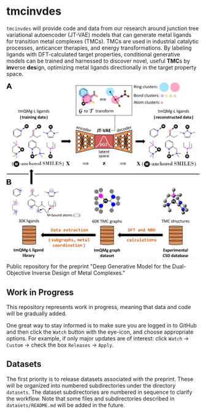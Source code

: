 # tmcinvdes

`tmcinvdes` will provide code and data from our research around junction tree variational autoencoder (JT-VAE) models that can generate metal ligands for transition metal complexes (TMCs). TMCs are used in industrial catalytic processes, anticancer therapies, and energy transformations. By labeling ligands with DFT-calculated target properties, conditional generative models can be trained and harnessed to discover novel, useful **TMC**s by **inv**erse **des**ign, optimizing metal ligands directionally in the target property space. 

<img align="center" src="concept_overview.png" alt="Inverse Design of Metal Complexes" width="800"/>

Public repository for the preprint "Deep Generative Model for the Dual-Objective Inverse Design of Metal Complexes."

## Work in Progress

This repository represents work in progress, meaning that data and code will be gradually added. 

One great way to stay informed is to make sure you are logged in to GitHub and then click the `Watch` button with the eye-icon, and choose appropriate options. For example, if only major updates are of interest: click `Watch` -> `Custom` -> check the box `Releases` -> `Apply`.

## Datasets

The first priority is to release datasets associated with the preprint. These will be organized into numbered subdirectories under the directory `datasets`. The dataset subdirectories are numbered in sequence to clarify the workflow. Note that some files and subdirectories described in `datasets/README.md` will be added in the future. 

